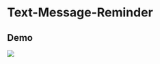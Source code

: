 # Text-Message-Reminder

## Demo
![](https://github.com/LuuAlex/LuuAlex.github.io/blob/main/public/images/clipboard-manager-demo.gif)
